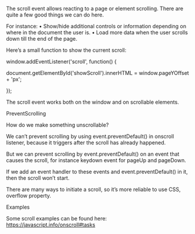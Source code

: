 The scroll event allows reacting to a page or element scrolling. There are quite a few good things we can do here.

For instance:
	• Show/hide additional controls or information depending on where in the document the user is.
	• Load more data when the user scrolls down till the end of the page.

Here’s a small function to show the current scroll:

window.addEventListener('scroll', function() {

  document.getElementById('showScroll').innerHTML = window.pageYOffset + 'px';

});

The scroll event works both on the window and on scrollable elements.


PreventScrolling

How do we make something unscrollable?

We can’t prevent scrolling by using event.preventDefault() in onscroll listener, because it triggers after the scroll has already happened.

But we can prevent scrolling by event.preventDefault() on an event that causes the scroll, for instance keydown event for pageUp and pageDown.

If we add an event handler to these events and event.preventDefault() in it, then the scroll won’t start.

There are many ways to initiate a scroll, so it’s more reliable to use CSS, overflow property.

Examples

Some scroll examples can be found here: https://javascript.info/onscroll#tasks

